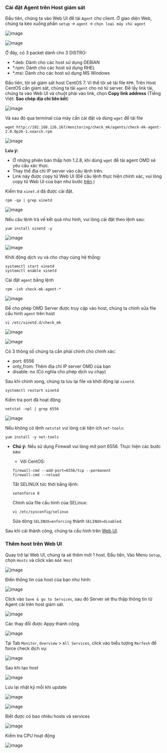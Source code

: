 ### Cài đặt Agent trên Host giám sát

Đầu tiên, chúng ta vào Web UI để tải `Agent` cho client. Ở giao diện Web, chúng ta kéo xuống phần `setup` -> `agent` -> `chọn loại máy chủ agent`

![image](https://user-images.githubusercontent.com/97047640/177458203-4afd1d76-9e29-422d-b80b-e3374318e98b.png)

![image](https://user-images.githubusercontent.com/97047640/177458473-e8d1a79c-7e64-465c-9f33-f52305591346.png)

Ở đây, có 3 packet dành cho 3 DISTRO:

- *.deb: Dành cho các host sử dụng DEBIAN
- *.rpm: Dành cho các host sử dụng RHEL
- *.msi: Dành cho các host sử dụng MS Windows

Đầu tiên, tôi sẽ giám sát host CentOS 7. Vì thế tôi sẽ tải file `RPM`. Trên Host CentOS cần giám sát, chúng ta tải `agent` cho nó từ server. Để lấy link tải, chúng ta vào Web UI và chuột phải vào link, chọn **Copy link address** (Tiếng Việt: **Sao chép địa chỉ liên kết**)

<a name="copylink" ></a>
![image](https://user-images.githubusercontent.com/97047640/177458605-50087390-214e-4201-bd0f-40a54df29d28.png)

Và sau đó qua terminal của máy cần cài đặt và dùng `wget` để tải file

```
wget http://192.168.126.167/monitoring/check_mk/agents/check-mk-agent-2.0.0p26-1.noarch.rpm
```

![image](https://user-images.githubusercontent.com/97047640/177458920-5f01f95e-cc02-4674-b23d-d0c9efece721.png)

**Lưu ý:** 
- Ở những phiên bản thấp hơn 1.2.8, khi dùng `wget` để tải agent OMD sẽ yêu cầu xác thực.
- Thay thế địa chỉ IP server vào câu lệnh trên.
- Link này được copy từ Web UI (Để câu lệnh thực hiện chính xác, vui lòng copy từ Web UI của bạn như bước [trên](#copylink).)

Kiểm tra `xinet.d` đã được cài đặt.

```
rpm -qa | grep xinetd
```

![image](https://user-images.githubusercontent.com/97047640/177459078-2fb5973b-3db3-4fd6-a6ac-1920c786d753.png)

Nếu câu lệnh trả về kết quả như hình, vui lòng cài đặt theo lệnh sau:

```
yum install xinetd -y
```

![image](https://user-images.githubusercontent.com/97047640/177459148-d3663aac-9acf-478e-a38d-ba1d4168f9ea.png)

![image](https://user-images.githubusercontent.com/97047640/177459179-b70956e9-5909-4293-9163-71394481c9d1.png)

Khởi động dịch vụ và cho chạy cùng hệ thống:

```
systemctl start xinetd
systemctl enable xinetd
```

Cài đặt `agent` bằng lệnh

```
rpm -ivh check-mk-agent-*
```

![image](https://user-images.githubusercontent.com/97047640/177459276-637760a4-3f5a-4768-94ac-694cd1c2d29a.png)

Để cho phép OMD Server được truy cập vào host, chúng ta chỉnh sửa file cấu hình `agent` trên host

```
vi /etc/xinetd.d/check_mk
```
![image](https://user-images.githubusercontent.com/97047640/177459641-a7884b18-0fe2-41ca-a8cf-623a47873127.png)

![image](https://user-images.githubusercontent.com/97047640/177459690-54a73ef6-4bda-499d-b051-faa98b52e5e2.png)

Có 3 thông số chúng ta cần phải chỉnh cho chính xác:

- port: 6556
- only_from: Thêm địa chỉ IP server OMD của bạn
- disable: no (Có nghĩa cho phép dịch vụ chạy)

Sau khi chỉnh xong, chúng ta lưu lại file và khởi động lại `xinetd`.

```
systemctl restart xinetd
```

Kiểm tra port đã hoạt động

```
netstat -npl | grep 6556
```

![image](https://user-images.githubusercontent.com/97047640/177459804-9cfdc9c9-6b2e-4db0-b873-6c1627a21233.png)

Nếu không có lệnh `netstat` vui lòng cài tiện ích `net-tools`:

```
yum install -y net-tools
```

- **Chú ý:** Nếu sử dụng Firewall vui lòng mở port 6556. Thực hiện các bước sau:

	- Với CentOS:
	
	```
	firewall-cmd --add-port=6556/tcp --permanent
	firewall-cmd --reload
	```
	
	Tắt SELINUX tức thời bằng lệnh:

	```
	setenforce 0
	```

	Chỉnh sửa file cấu hình của SELinux:

	```
	vi /etc/sysconfig/selinux
	```

	Sửa dòng `SELINUX=enforcing` thành `SELINUX=disabled`.

Sau khi cài thành công, chúng ta cấu hình trên [Web UI](#4).

<a name="4" ></a>
### Thêm host trên Web UI

Quay trở lại Web UI, chúng ta sẽ thêm mới 1 host. Đầu tiên, Vào Menu `Setup`, chọn `Hosts` và click vào `Add Host`

![image](https://user-images.githubusercontent.com/97047640/177460385-a6d5359c-dfff-45ff-a38d-b0ad229d12ff.png)  

Điền thông tin của host của bạn như hình:

![image](https://user-images.githubusercontent.com/97047640/177463606-7586576f-b91c-4558-b1e9-99dc15fda13a.png)

Click vào `Save & go to Services`, sau đó Server sẽ thu thập thông tin từ Agent cài trên host giám sát.

![image](https://user-images.githubusercontent.com/97047640/177463698-4c1dd437-b6d1-4e02-bcd8-3c6601124541.png)

Các thay đổi được Appy thành công.

![image](https://user-images.githubusercontent.com/97047640/177464062-0e156910-8525-4c4d-9d24-271ee12c0033.png)

Tại Tab `Monitor`, `Overview` > `All Services`, click vào biểu tượng `Rerfesh` để force check dịch vụ:

![image](https://user-images.githubusercontent.com/97047640/177464144-b89a709d-cd80-4cce-b1e8-9ccf4de96e3f.png)

Sau khi tạo host

![image](https://user-images.githubusercontent.com/62273292/165695741-9abdae60-5f46-4f55-ad75-d9b39e04c1fb.png)

Lưu lại nhật kỹ mỗi khi update

![image](https://user-images.githubusercontent.com/62273292/165698599-5bae5817-5cb3-46d2-afba-35b7f818b37f.png)

![image](https://user-images.githubusercontent.com/62273292/165698669-4e7d34ff-b4b9-438a-bd35-245fec32de5a.png)

Biết được có bao nhiêu hosts và services

![image](https://user-images.githubusercontent.com/62273292/165699881-b60afc28-44b5-45d6-b64b-cbe996ad613a.png)

Kiểm tra CPU hoạt động

![image](https://user-images.githubusercontent.com/62273292/165700203-9ebcf26c-4cda-4b62-8a43-f12062407674.png)
